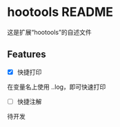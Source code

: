 # hootools README

这是扩展“hootools”的自述文件

## Features

- [x] 快捷打印

在变量名上使用 ..log，即可快速打印

- [ ] 快捷注解

待开发